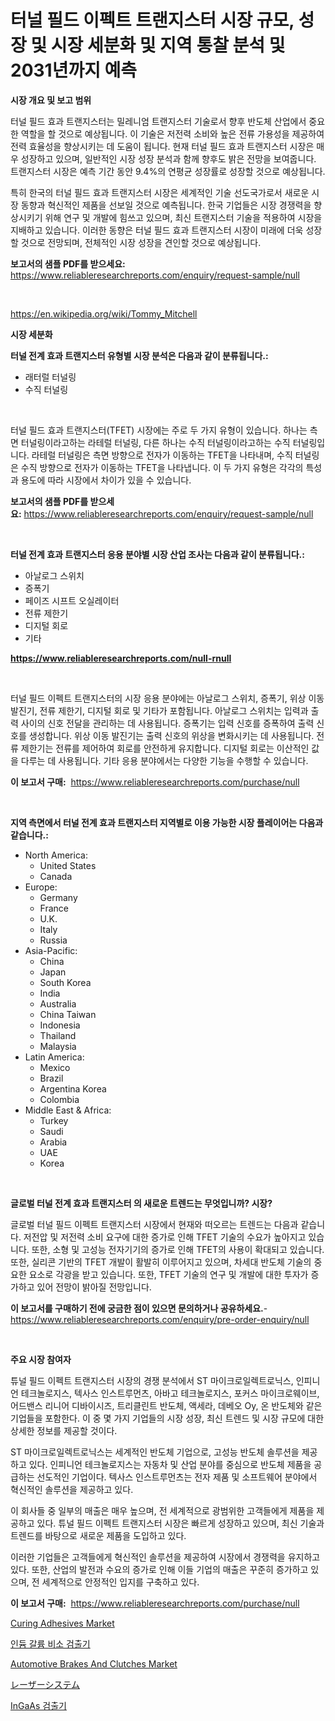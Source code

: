 <p><h1>터널 필드 이펙트 트랜지스터 시장 규모, 성장 및 시장 세분화 및 지역 통찰 분석 및 2031년까지 예측</h1></p><p><strong>시장 개요 및 보고 범위</strong></p>
<p><p>터널 필드 효과 트랜지스터는 밀레니엄 트랜지스터 기술로서 향후 반도체 산업에서 중요한 역할을 할 것으로 예상됩니다. 이 기술은 저전력 소비와 높은 전류 가용성을 제공하여 전력 효율성을 향상시키는 데 도움이 됩니다. 현재 터널 필드 효과 트랜지스터 시장은 매우 성장하고 있으며, 일반적인 시장 성장 분석과 함께 향후도 밝은 전망을 보여줍니다. 트랜지스터 시장은 예측 기간 동안 9.4%의 연평균 성장률로 성장할 것으로 예상됩니다. </p><p>특히 한국의 터널 필드 효과 트랜지스터 시장은 세계적인 기술 선도국가로서 새로운 시장 동향과 혁신적인 제품을 선보일 것으로 예측됩니다. 한국 기업들은 시장 경쟁력을 향상시키기 위해 연구 및 개발에 힘쓰고 있으며, 최신 트랜지스터 기술을 적용하여 시장을 지배하고 있습니다. 이러한 동향은 터널 필드 효과 트랜지스터 시장이 미래에 더욱 성장할 것으로 전망되며, 전체적인 시장 성장을 견인할 것으로 예상됩니다.</p></p>
<p><strong>보고서의 샘플 PDF를 받으세요:</strong> <a href="https://www.reliableresearchreports.com/enquiry/request-sample/null">https://www.reliableresearchreports.com/enquiry/request-sample/null</a></p>
<p>&nbsp;</p>
<p><a href="https://en.wikipedia.org/wiki/Tommy_Mitchell">https://en.wikipedia.org/wiki/Tommy_Mitchell</a></p>
<p><strong>시장 세분화</strong></p>
<p><strong>터널 전계 효과 트랜지스터 유형별 시장 분석은 다음과 같이 분류됩니다.:</strong></p>
<p><ul><li>래터럴 터널링</li><li>수직 터널링</li></ul></p>
<p>&nbsp;</p>
<p><p>터널 필드 효과 트랜지스터(TFET) 시장에는 주로 두 가지 유형이 있습니다. 하나는 측면 터널링이라고하는 라테럴 터널링, 다른 하나는 수직 터널링이라고하는 수직 터널링입니다. 라테럴 터널링은 측면 방향으로 전자가 이동하는 TFET을 나타내며, 수직 터널링은 수직 방향으로 전자가 이동하는 TFET을 나타냅니다. 이 두 가지 유형은 각각의 특성과 용도에 따라 시장에서 차이가 있을 수 있습니다.</p></p>
<p><strong>보고서의 샘플 PDF를 받으세요:</strong>&nbsp;<a href="https://www.reliableresearchreports.com/enquiry/request-sample/null">https://www.reliableresearchreports.com/enquiry/request-sample/null</a></p>
<p>&nbsp;</p>
<p><strong> 터널 전계 효과 트랜지스터 응용 분야별 시장 산업 조사는 다음과 같이 분류됩니다.:</strong></p>
<p><ul><li>아날로그 스위치</li><li>증폭기</li><li>페이즈 시프트 오실레이터</li><li>전류 제한기</li><li>디지털 회로</li><li>기타</li></ul></p>
<p><strong><a href="https://www.reliableresearchreports.com/null-rnull">https://www.reliableresearchreports.com/null-rnull</a></strong></p>
<p>&nbsp;</p>
<p><p>터널 필드 이펙트 트랜지스터의 시장 응용 분야에는 아날로그 스위치, 증폭기, 위상 이동 발진기, 전류 제한기, 디지털 회로 및 기타가 포함됩니다. 아날로그 스위치는 입력과 출력 사이의 신호 전달을 관리하는 데 사용됩니다. 증폭기는 입력 신호를 증폭하여 출력 신호를 생성합니다. 위상 이동 발진기는 출력 신호의 위상을 변화시키는 데 사용됩니다. 전류 제한기는 전류를 제어하여 회로를 안전하게 유지합니다. 디지털 회로는 이산적인 값을 다루는 데 사용됩니다. 기타 응용 분야에서는 다양한 기능을 수행할 수 있습니다.</p></p>
<p><strong>이 보고서 구매:</strong>&nbsp; <a href="https://www.reliableresearchreports.com/purchase/null">https://www.reliableresearchreports.com/purchase/null</a></p>
<p>&nbsp;</p>
<p><strong>지역 측면에서 터널 전계 효과 트랜지스터 지역별로 이용 가능한 시장 플레이어는 다음과 같습니다.:</strong></p>
<p><ul>
    <li>
        North America:
        <ul>
            <li>United States</li>
            <li>Canada</li>
        </ul>
    </li>
    <li>
        Europe:
        <ul>
            <li>Germany</li>
            <li>France</li>
            <li>U.K.</li>
            <li>Italy</li>
            <li>Russia</li>
        </ul>
    </li>
    <li>
        Asia-Pacific:
        <ul>
            <li>China</li>
            <li>Japan</li>
            <li>South Korea</li>
            <li>India</li>
            <li>Australia</li>
            <li>China Taiwan</li>
            <li>Indonesia</li>
            <li>Thailand</li>
            <li>Malaysia</li>
        </ul>
    </li>
    <li>
        Latin America:
        <ul>
            <li>Mexico</li>
            <li>Brazil</li>
            <li>Argentina Korea</li>
            <li>Colombia</li>
        </ul>
    </li>
    <li>
        Middle East & Africa:
        <ul>
            <li>Turkey</li>
            <li>Saudi</li>
            <li>Arabia</li>
            <li>UAE</li>
            <li>Korea</li>
        </ul>
    </li>
    </ul></p>
<p>&nbsp;</p>
<p><strong>글로벌 터널 전계 효과 트랜지스터 의 새로운 트렌드는 무엇입니까? 시장?</strong></p>
<p><p>글로벌 터널 필드 이펙트 트랜지스터 시장에서 현재와 떠오르는 트렌드는 다음과 같습니다. 저전압 및 저전력 소비 요구에 대한 증가로 인해 TFET 기술의 수요가 높아지고 있습니다. 또한, 소형 및 고성능 전자기기의 증가로 인해 TFET의 사용이 확대되고 있습니다. 또한, 실리콘 기반의 TFET 개발이 활발히 이루어지고 있으며, 차세대 반도체 기술의 중요한 요소로 각광을 받고 있습니다. 또한, TFET 기술의 연구 및 개발에 대한 투자가 증가하고 있어 전망이 밝아질 전망입니다.</p></p>
<p><strong>이 보고서를 구매하기 전에 궁금한 점이 있으면 문의하거나 공유하세요.</strong>- <a href="https://www.reliableresearchreports.com/enquiry/pre-order-enquiry/null">https://www.reliableresearchreports.com/enquiry/pre-order-enquiry/null</a></p>
<p>&nbsp;</p>
<p><strong>주요 시장 참여자</strong></p>
<p><p>튜널 필드 이펙트 트랜지스터 시장의 경쟁 분석에서 ST 마이크로일렉트로닉스, 인피니언 테크놀로지스, 텍사스 인스트루먼츠, 아바고 테크놀로지스, 포커스 마이크로웨이브, 어드밴스 리니어 디바이시즈, 트리클린트 반도체, 액세라, 데베오 Oy, 온 반도체와 같은 기업들을 포함한다. 이 중 몇 가지 기업들의 시장 성장, 최신 트렌드 및 시장 규모에 대한 상세한 정보를 제공할 것이다.</p><p>ST 마이크로일렉트로닉스는 세계적인 반도체 기업으로, 고성능 반도체 솔루션을 제공하고 있다. 인피니언 테크놀로지스는 자동차 및 산업 분야를 중심으로 반도체 제품을 공급하는 선도적인 기업이다. 텍사스 인스트루먼츠는 전자 제품 및 소프트웨어 분야에서 혁신적인 솔루션을 제공하고 있다.</p><p>이 회사들 중 일부의 매출은 매우 높으며, 전 세계적으로 광범위한 고객들에게 제품을 제공하고 있다. 튜널 필드 이펙트 트랜지스터 시장은 빠르게 성장하고 있으며, 최신 기술과 트렌드를 바탕으로 새로운 제품을 도입하고 있다.</p><p>이러한 기업들은 고객들에게 혁신적인 솔루션을 제공하여 시장에서 경쟁력을 유지하고 있다. 또한, 산업의 발전과 수요의 증가로 인해 이들 기업의 매출은 꾸준히 증가하고 있으며, 전 세계적으로 안정적인 입지를 구축하고 있다.</p></p>
<p><strong>이 보고서 구매:</strong>&nbsp;&nbsp;<a href="https://www.reliableresearchreports.com/purchase/null">https://www.reliableresearchreports.com/purchase/null</a></p>
<p><p><a href="https://issuu.com/reportprime-2/docs/curing-adhesives-market-size-2030.pptx">Curing Adhesives Market</a></p><p><a href="https://github.com/shampaakter36/Market-Research-Report-List-1/blob/main/2562885124339.md">인듐 갈륨 비소 검출기</a></p><p><a href="https://github.com/victorialyman98067/Market-Research-Report-List-1/blob/main/automotive-brakes-and-clutches-market.md">Automotive Brakes And Clutches Market</a></p><p><a href="https://github.com/RandallRunte2023/Market-Research-Report-List-2/blob/main/6461817122923.md">レーザーシステム</a></p><p><a href="https://github.com/LuckeyCorbin/Market-Research-Report-List-1/blob/main/4656368124340.md">InGaAs 검출기</a></p></p>